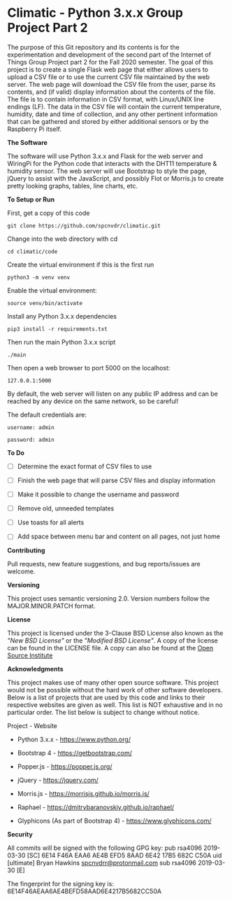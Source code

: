 # Climatic - Python 3.x.x Group Project Part 2

The purpose of this Git repository and its contents is for the experimentation
and development of the second part of the Internet of Things Group Project
part 2 for the Fall 2020 semester. 
The goal of this project is to create a single Flask web page that 
either allows users to upload a CSV file or to use the current CSV file 
maintained by the web server. The web page will download the CSV file from the 
user, parse its contents, and (if valid) display information about the contents
of the file. The file is to contain information in CSV format, with Linux/UNIX
line endings (LF). The data in the CSV file will contain the current
temperature, humidity, date and time of collection, and any other pertinent 
information that can be gathered and stored by either additional sensors or 
by the Raspberry Pi itself.

**The Software**

The software will use Python 3.x.x and Flask for the web server and WiringPi 
for the Python code that interacts with the DHT11 temperature & humidity 
sensor. The web server will use Bootstrap to style the page, jQuery to 
assist with the JavaScript, and possibly Flot or Morris.js to create 
pretty looking graphs, tables, line charts, etc. 

**To Setup or Run**

First, get a copy of this code

    git clone https://github.com/spcnvdr/climatic.git

Change into the web directory with cd

    cd climatic/code

Create the virtual environment if this is the first run

    python3 -m venv venv

Enable the virtual environment:

    source venv/bin/activate

Install any Python 3.x.x dependencies

    pip3 install -r requirements.txt 

Then run the main Python 3.x.x script

    ./main

Then open a web browser to port 5000 on the localhost:

    127.0.0.1:5000

By default, the web server will listen on any public IP address and can be 
reached by any device on the same network, so be careful!

The default credentials are:

    username: admin

    password: admin

**To Do**

- [ ] Determine the exact format of CSV files to use
- [ ] Finish the web page that will parse CSV files and display information
- [ ] Make it possible to change the username and password
- [ ] Remove old, unneeded templates
- [ ] Use toasts for all alerts
- [ ] Add space between menu bar and content on all pages, not just home


**Contributing**

Pull requests, new feature suggestions, and bug reports/issues are
welcome.


**Versioning**

This project uses semantic versioning 2.0. Version numbers follow the
MAJOR.MINOR.PATCH format.


**License**

This project is licensed under the 3-Clause BSD License also known as the
*"New BSD License"* or the *"Modified BSD License"*. A copy of the license
can be found in the LICENSE file. A copy can also be found at the
[Open Source Institute](https://opensource.org/licenses/BSD-3-Clause)


**Acknowledgments**

This project makes use of many other open source software. This project would
not be possible without the hard work of other software developers. Below is a 
list of projects that are used by this code and links to their respective 
websites are given as well. This list is NOT exhaustive and in no particular 
order. The list below is subject to change without notice. 

Project - Website

* Python 3.x.x - https://www.python.org/

* Bootstrap 4 - https://getbootstrap.com/

* Popper.js - https://popper.js.org/

* jQuery - https://jquery.com/

* Morris.js - https://morrisjs.github.io/morris.js/

* Raphael - https://dmitrybaranovskiy.github.io/raphael/

* Glyphicons (As part of Bootstrap 4) - https://www.glyphicons.com/


**Security**

All commits will be signed with the following GPG key:
pub   rsa4096 2019-03-30 [SC]
      6E14 F46A EAA6 AE4B EFD5  8AAD 6E42 17B5 682C C50A
uid           [ultimate] Bryan Hawkins <spcnvdrr@protonmail.com>
sub   rsa4096 2019-03-30 [E]

The fingerprint for the signing key is:
6E14F46AEAA6AE4BEFD58AAD6E4217B5682CC50A
